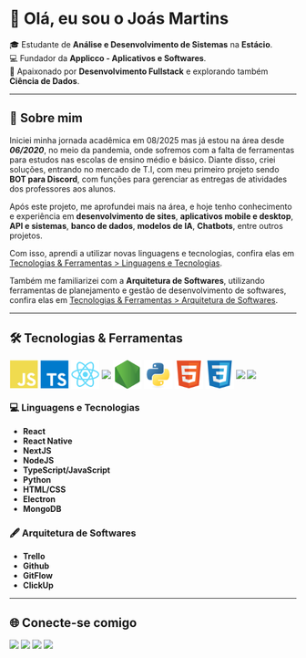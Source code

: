 # 👋 Olá, eu sou o Joás Martins  

🎓 Estudante de **Análise e Desenvolvimento de Sistemas** na **Estácio**.  
💻 Fundador da **Applicco - Aplicativos e Softwares**.  
🚀 Apaixonado por **Desenvolvimento Fullstack** e explorando também **Ciência de Dados**.  

---

## 📖 Sobre mim  

Iniciei minha jornada acadêmica em 08/2025 mas já estou na área desde **_06/2020_**, no meio da pandemia, onde sofremos com a falta de ferramentas para estudos nas escolas de ensino médio e básico. Diante disso, criei soluções, entrando no mercado de T.I, com meu primeiro projeto sendo **BOT para Discord**, com funções para gerenciar as entregas de atividades dos professores aos alunos.

Após este projeto, me aprofundei mais na área, e hoje tenho conhecimento e experiência em **desenvolvimento de sites**, **aplicativos mobile e desktop**, **API e sistemas**, **banco de dados**, **modelos de IA**, **Chatbots**, entre outros projetos.

Com isso, aprendi a utilizar novas linguagens e tecnologias, confira elas em [Tecnologias & Ferramentas > Linguagens e Tecnologias](#-linguagens-e-tecnologias).

Também me familiarizei com a **Arquitetura de Softwares**, utilizando ferramentas de planejamento e gestão de desenvolvimento de softwares, confira elas em [Tecnologias & Ferramentas > Arquitetura de Softwares](#-arquitetura-de-softwares).

---

## 🛠️ Tecnologias & Ferramentas  

<div>
  <img align="center" height="50" src="https://raw.githubusercontent.com/devicons/devicon/master/icons/javascript/javascript-plain.svg"/>
  <img align="center" height="50" src="https://raw.githubusercontent.com/devicons/devicon/master/icons/typescript/typescript-original.svg"/>
  <img align="center" height="50" src="https://raw.githubusercontent.com/devicons/devicon/master/icons/react/react-original.svg"/>
  <img align="center" height="50" src="https://cdn.jsdelivr.net/gh/devicons/devicon/icons/nextjs/nextjs-original.svg"/>
  <img align="center" height="50" src="https://raw.githubusercontent.com/devicons/devicon/master/icons/nodejs/nodejs-original.svg"/>
  <img align="center" height="50" src="https://raw.githubusercontent.com/devicons/devicon/master/icons/python/python-original.svg"/>
  <img align="center" height="50" src="https://raw.githubusercontent.com/devicons/devicon/master/icons/html5/html5-original.svg"/>
  <img align="center" height="50" src="https://raw.githubusercontent.com/devicons/devicon/master/icons/css3/css3-original.svg"/>
  <img align="center" height="50" src="https://cdn.jsdelivr.net/gh/devicons/devicon/icons/electron/electron-original.svg"/>
  <img align="center" height="50" src="https://cdn.jsdelivr.net/gh/devicons/devicon/icons/mongodb/mongodb-plain-wordmark.svg"/>
</div>  

### 💻 Linguagens e Tecnologias
- **React**
- **React Native**
- **NextJS**
- **NodeJS**
- **TypeScript/JavaScript**
- **Python**
- **HTML/CSS**
- **Electron**
- **MongoDB**

### 🖋️ Arquitetura de Softwares
- **Trello**
- **Github**
- **GitFlow**
- **ClickUp**

---

## 🌐 Conecte-se comigo  

<div>
  <a href="mailto:joasmcarmo@gmail.com" target="_blank"><img src="https://img.shields.io/badge/Gmail-D14836?style=for-the-badge&logo=gmail&logoColor=white"/></a>
  <a href="https://github.com/JoasMartins" target="_blank"><img src="https://img.shields.io/badge/GitHub-100000?style=for-the-badge&logo=github&logoColor=white"/></a>
  <a href="https://instagram.com/joas_mc_" target="_blank"><img src="https://img.shields.io/badge/Instagram-E4405F?style=for-the-badge&logo=instagram&logoColor=white"/></a>
  <a href="https://www.applicco.com.br" target="_blank"><img src="https://img.shields.io/badge/Website-073ACE?style=for-the-badge&logo=google-chrome&logoColor=white"/></a>
</div>  
